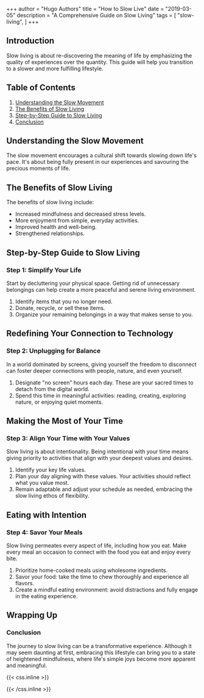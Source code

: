 +++
author = "Hugo Authors"
title = "How to Slow Live"
date = "2019-03-05"
description = "A Comprehensive Guide on Slow Living"
tags = [
    "slow-living",
]
+++

## Introduction

Slow living is about re-discovering the meaning of life by emphasizing the quality of experiences over the quantity. This guide will help you transition to a slower and more fulfilling lifestyle.

## Table of Contents
1. [Understanding the Slow Movement](#Understanding-the-Slow-Movement)
2. [The Benefits of Slow Living](#The-Benefits-of-Slow-Living)
3. [Step-by-Step Guide to Slow Living](#Step-by-Step-Guide-to-Slow-Living)
4. [Conclusion](#Conclusion)

## Understanding the Slow Movement

The slow movement encourages a cultural shift towards slowing down life's pace. It's about being fully present in our experiences and savouring the precious moments of life.

## The Benefits of Slow Living

The benefits of slow living include:

- Increased mindfulness and decreased stress levels.
- More enjoyment from simple, everyday activities.
- Improved health and well-being.
- Strengthened relationships.

## Step-by-Step Guide to Slow Living

### Step 1: Simplify Your Life

Start by decluttering your physical space. Getting rid of unnecessary belongings can help create a more peaceful and serene living environment.

1. Identify items that you no longer need.
2. Donate, recycle, or sell these items.
3. Organize your remaining belongings in a way that makes sense to you.

## Redefining Your Connection to Technology

### Step 2: Unplugging for Balance

In a world dominated by screens, giving yourself the freedom to disconnect can foster deeper connections with people, nature, and even yourself.

1. Designate "no screen" hours each day. These are your sacred times to detach from the digital world.
2. Spend this time in meaningful activities: reading, creating, exploring nature, or enjoying quiet moments.


## Making the Most of Your Time
### Step 3: Align Your Time with Your Values

Slow living is about intentionality. Being intentional with your time means giving priority to activities that align with your deepest values and desires.

1. Identify your key life values. 
2. Plan your day aligning with these values. Your activities should reflect what you value most.
3. Remain adaptable and adjust your schedule as needed, embracing the slow living ethos of flexibility.

## Eating with Intention
### Step 4: Savor Your Meals

Slow living permeates every aspect of life, including how you eat. Make every meal an occasion to connect with the food you eat and enjoy every bite.

1. Prioritize home-cooked meals using wholesome ingredients.
2. Savor your food: take the time to chew thoroughly and experience all flavors.
3. Create a mindful eating environment: avoid distractions and fully engage in the eating experience.

## Wrapping Up
### Conclusion

The journey to slow living can be a transformative experience. Although it may seem daunting at first, embracing this lifestyle can bring you to a state of heightened mindfulness, where life's simple joys become more apparent and meaningful.




{{< css.inline >}}
<style>
.emojify {
	font-family: Apple Color Emoji, Segoe UI Emoji, NotoColorEmoji, Segoe UI Symbol, Android Emoji, EmojiSymbols;
	font-size: 2rem;
	vertical-align: middle;
}
@media screen and (max-width:650px) {
  .nowrap {
    display: block;
    margin: 25px 0;
  }
}
</style>
{{< /css.inline >}}

